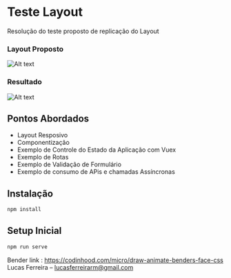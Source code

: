 
# Teste Layout


Resolução do teste proposto de replicação do Layout
### Layout Proposto
![Alt text](src/assets/layout.png?raw=true "Layout Proposto")

### Resultado
![Alt text](src/assets/resultado.jpg?raw=true "Resultado")


## Pontos Abordados

* Layout Resposivo
* Componentização
* Exemplo de Controle do Estado da Aplicação com Vuex
* Exemplo de Rotas
* Exemplo de Validação de Formulário
* Exemplo de consumo de APis e chamadas Assíncronas


## Instalação
```sh
npm install 
```
## Setup Inicial
```sh
npm run serve
```

Bender link : https://codinhood.com/micro/draw-animate-benders-face-css
Lucas Ferreira  – lucasferreirarm@gmail.com



